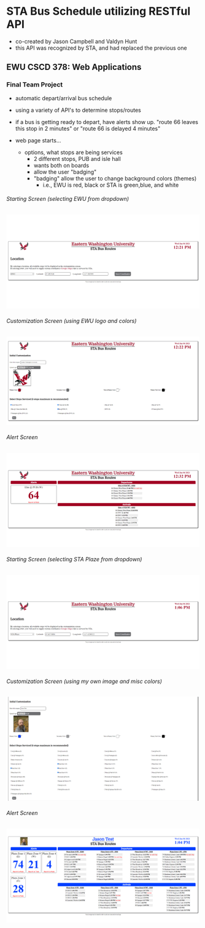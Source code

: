# STA Bus Schedule utilizing RESTful API

- co-created by Jason Campbell and Valdyn Hunt
- this API was recognized by STA, and had replaced the previous one
    
## EWU CSCD 378: Web Applications

### Final Team Project
  
  - automatic depart/arrival bus schedule
  
  - using a variety of API's to determine stops/routes
  
  - if a bus is getting ready to depart, have alerts show up. "route 66 leaves this stop in 2 minutes" or "route 66 is delayed 4 minutes"
  
  - web page starts...
    - options, what stops are being services
      - 2 different stops, PUB and isle hall
      - wants both on boards
      - allow the user "badging"
      - "badging" allow the user to change background colors (themes)
        - i.e., EWU is red, black or STA is green,blue, and white
  
###### Starting Screen (selecting EWU from dropdown)

![Screenshot](https://github.com/jcampbell18/HTML_CSS/blob/main/STA_start-screen.png)

###### Customization Screen (using EWU logo and colors)

![Screenshot](https://github.com/jcampbell18/HTML_CSS/blob/main/STA_customize.png)

###### Alert Screen

![Screenshot](https://github.com/jcampbell18/HTML_CSS/blob/main/STA_page.png)

###### Starting Screen (selecting STA Plaze from dropdown)

![Screenshot](https://github.com/jcampbell18/HTML_CSS/blob/main/STA_start-screen2.png)

###### Customization Screen (using my own image and misc colors)

![Screenshot](https://github.com/jcampbell18/HTML_CSS/blob/main/STA_customize2.png)

###### Alert Screen

![Screenshot](https://github.com/jcampbell18/HTML_CSS/blob/main/STA_page2.png)
